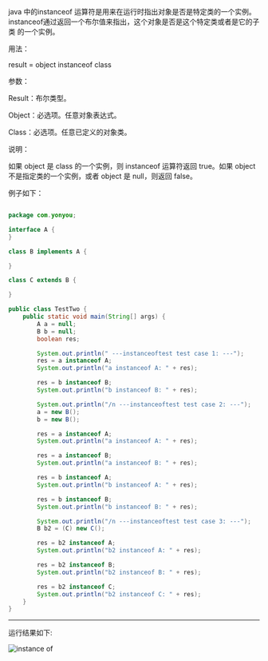 java 中的instanceof 运算符是用来在运行时指出对象是否是特定类的一个实例。instanceof通过返回一个布尔值来指出，这个对象是否是这个特定类或者是它的子类
的一个实例。

用法：

result = object instanceof class

参数：

Result：布尔类型。

Object：必选项。任意对象表达式。

Class：必选项。任意已定义的对象类。

说明：

如果 object 是 class 的一个实例，则 instanceof 运算符返回 true。如果 object 不是指定类的一个实例，或者 object 是 null，则返回 false。

 

例子如下：

```java

package com.yonyou;

interface A {
}

class B implements A {

}

class C extends B {

}

public class TestTwo {
	public static void main(String[] args) {
		A a = null;
		B b = null;
		boolean res;

		System.out.println(" ---instanceoftest test case 1: ---");
		res = a instanceof A;
		System.out.println("a instanceof A: " + res);

		res = b instanceof B;
		System.out.println("b instanceof B: " + res);

		System.out.println("/n ---instanceoftest test case 2: ---");
		a = new B();
		b = new B();

		res = a instanceof A;
		System.out.println("a instanceof A: " + res);

		res = a instanceof B;
		System.out.println("a instanceof B: " + res);

		res = b instanceof A;
		System.out.println("b instanceof A: " + res);

		res = b instanceof B;
		System.out.println("b instanceof B: " + res);

		System.out.println("/n ---instanceoftest test case 3: ---");
		B b2 = (C) new C();

		res = b2 instanceof A;
		System.out.println("b2 instanceof A: " + res);

		res = b2 instanceof B;
		System.out.println("b2 instanceof B: " + res);

		res = b2 instanceof C;
		System.out.println("b2 instanceof C: " + res);
	}
}


```

---------

运行结果如下:

![instance of](https://github.com/Albatronhenry/UploadFile/blob/master/pic/instance%20of.png)



